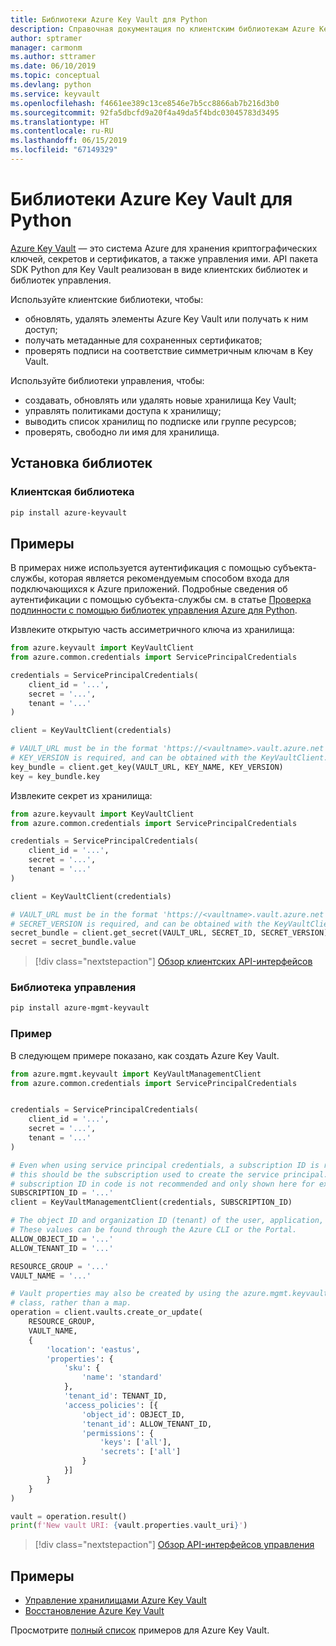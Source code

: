 ```yaml
---
title: Библиотеки Azure Key Vault для Python
description: Справочная документация по клиентским библиотекам Azure Key Vault для Python
author: sptramer
manager: carmonm
ms.author: sttramer
ms.date: 06/10/2019
ms.topic: conceptual
ms.devlang: python
ms.service: keyvault
ms.openlocfilehash: f4661ee389c13ce8546e7b5cc8866ab7b216d3b0
ms.sourcegitcommit: 92fa5dbcfd9a20f4a49da5f4bdc03045783d3495
ms.translationtype: HT
ms.contentlocale: ru-RU
ms.lasthandoff: 06/15/2019
ms.locfileid: "67149329"
---
```

# <a name="azure-key-vault-libraries-for-python"></a>Библиотеки Azure Key Vault для Python

[Azure Key Vault](/azure/key-vault/) — это система Azure для хранения криптографических ключей, секретов и сертификатов, а также управления ими. API пакета SDK Python для Key Vault реализован в виде клиентских библиотек и библиотек управления.

Используйте клиентские библиотеки, чтобы:
- обновлять, удалять элементы Azure Key Vault или получать к ним доступ;
- получать метаданные для сохраненных сертификатов;
- проверять подписи на соответствие симметричным ключам в Key Vault.

Используйте библиотеки управления, чтобы:
- создавать, обновлять или удалять новые хранилища Key Vault;
- управлять политиками доступа к хранилищу;
- выводить список хранилищ по подписке или группе ресурсов;
- проверять, свободно ли имя для хранилища.

## <a name="install-the-libraries"></a>Установка библиотек

### <a name="client-library"></a>Клиентская библиотека

```bash
pip install azure-keyvault
```

## <a name="examples"></a>Примеры

В примерах ниже используется аутентификация с помощью субъекта-службы, которая является рекомендуемым способом входа для подключающихся к Azure приложений. Подробные сведения об аутентификации с помощью субъекта-службы см. в статье [Проверка подлинности с помощью библиотек управления Azure для Python](https://docs.microsoft.com/en-us/python/azure/python-sdk-azure-authenticate).

Извлеките открытую часть ассиметричного ключа из хранилища:

```python
from azure.keyvault import KeyVaultClient
from azure.common.credentials import ServicePrincipalCredentials

credentials = ServicePrincipalCredentials(
    client_id = '...',
    secret = '...',
    tenant = '...'
)

client = KeyVaultClient(credentials)

# VAULT_URL must be in the format 'https://<vaultname>.vault.azure.net'
# KEY_VERSION is required, and can be obtained with the KeyVaultClient.get_key_versions(self, vault_url, key_name) API
key_bundle = client.get_key(VAULT_URL, KEY_NAME, KEY_VERSION)
key = key_bundle.key
```

Извлеките секрет из хранилища:

```python
from azure.keyvault import KeyVaultClient
from azure.common.credentials import ServicePrincipalCredentials

credentials = ServicePrincipalCredentials(
    client_id = '...',
    secret = '...',
    tenant = '...'
)

client = KeyVaultClient(credentials)

# VAULT_URL must be in the format 'https://<vaultname>.vault.azure.net'
# SECRET_VERSION is required, and can be obtained with the KeyVaultClient.get_secret_versions(self, vault_url, secret_id) API
secret_bundle = client.get_secret(VAULT_URL, SECRET_ID, SECRET_VERSION)
secret = secret_bundle.value
```

> [!div class="nextstepaction"]
> [Обзор клиентских API-интерфейсов](/python/api/overview/azure/keyvault/client)

### <a name="management-library"></a>Библиотека управления

```bash
pip install azure-mgmt-keyvault
```

### <a name="example"></a>Пример

В следующем примере показано, как создать Azure Key Vault. 

```python
from azure.mgmt.keyvault import KeyVaultManagementClient
from azure.common.credentials import ServicePrincipalCredentials


credentials = ServicePrincipalCredentials(
    client_id = '...',
    secret = '...',
    tenant = '...'
)

# Even when using service principal credentials, a subscription ID is required. For service principals,
# this should be the subscription used to create the service principal. Storing a token like a valid
# subscription ID in code is not recommended and only shown here for example purposes.
SUBSCRIPTION_ID = '...'
client = KeyVaultManagementClient(credentials, SUBSCRIPTION_ID)

# The object ID and organization ID (tenant) of the user, application, or service principal for access policies.
# These values can be found through the Azure CLI or the Portal.
ALLOW_OBJECT_ID = '...'
ALLOW_TENANT_ID = '...'

RESOURCE_GROUP = '...'
VAULT_NAME = '...'

# Vault properties may also be created by using the azure.mgmt.keyvault.models.VaultCreateOrUpdateParameters
# class, rather than a map. 
operation = client.vaults.create_or_update(
    RESOURCE_GROUP,
    VAULT_NAME,
    {
        'location': 'eastus',
        'properties': {
            'sku': {
                'name': 'standard'
            },
            'tenant_id': TENANT_ID,
            'access_policies': [{
                'object_id': OBJECT_ID,
                'tenant_id': ALLOW_TENANT_ID,
                'permissions': {
                    'keys': ['all'],
                    'secrets': ['all']
                }
            }]
        }
    }
)

vault = operation.result()
print(f'New vault URI: {vault.properties.vault_uri}')
```

> [!div class="nextstepaction"]
> [Обзор API-интерфейсов управления](/python/api/overview/azure/keyvault/management)

## <a name="samples"></a>Примеры
* [Управление хранилищами Azure Key Vault][1] 
* [Восстановление Azure Key Vault][2]

[1]: https://azure.microsoft.com/resources/samples/key-vault-python-manage/
[2]: https://azure.microsoft.com/resources/samples/key-vault-recovery-python/

Просмотрите [полный список](https://azure.microsoft.com/resources/samples/?platform=python&term=key+vault) примеров для Azure Key Vault. 
